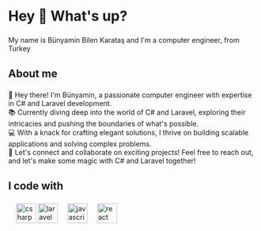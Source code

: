 <h1 align="left">Hey 👋 What's up?</h1>

###

<p align="left">My name is Bünyamin Bilen Karataş and I'm a computer engineer, from Turkey</p>

###

<h2 align="left">About me</h2>

###

<p align="left">
    🚀 Hey there! I'm Bünyamin, a passionate computer engineer with expertise in C# and Laravel development.<br>
    📚 Currently diving deep into the world of C# and Laravel, exploring their intricacies and pushing the boundaries of what's possible.<br>
    💻 With a knack for crafting elegant solutions, I thrive on building scalable applications and solving complex problems.<br>
    🌟 Let's connect and collaborate on exciting projects! Feel free to reach out, and let's make some magic with C# and Laravel together!
</p>

###

<h2 align="left">I code with</h2>

###

<div align="left">
<img width="12" />
<img src="https://cdn.jsdelivr.net/gh/devicons/devicon/icons/csharp/csharp-original.svg" height="40" alt="csharp logo"  />
<img src="https://cdn.jsdelivr.net/gh/devicons/devicon/icons/laravel/laravel-original.svg" height="40" alt="laravel logo"  />
<img width="12" />
<img src="https://cdn.jsdelivr.net/gh/devicons/devicon/icons/javascript/javascript-original.svg" height="40" alt="javascript logo"  />
<img width="12" />
<img src="https://cdn.jsdelivr.net/gh/devicons/devicon/icons/react/react-original.svg" height="40" alt="react logo"  />
</div>

###
